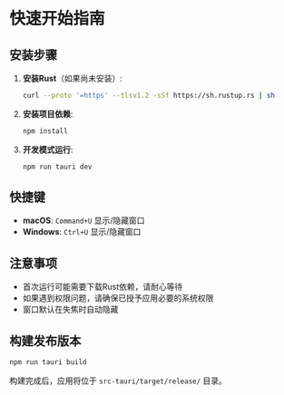 # 快速开始指南

## 安装步骤

1. **安装Rust**（如果尚未安装）:
   ```bash
   curl --proto '=https' --tlsv1.2 -sSf https://sh.rustup.rs | sh
   ```

2. **安装项目依赖**:
   ```bash
   npm install
   ```

3. **开发模式运行**:
   ```bash
   npm run tauri dev
   ```

## 快捷键

- **macOS**: `Command+U` 显示/隐藏窗口
- **Windows**: `Ctrl+U` 显示/隐藏窗口

## 注意事项

- 首次运行可能需要下载Rust依赖，请耐心等待
- 如果遇到权限问题，请确保已授予应用必要的系统权限
- 窗口默认在失焦时自动隐藏

## 构建发布版本

```bash
npm run tauri build
```

构建完成后，应用将位于 `src-tauri/target/release/` 目录。


